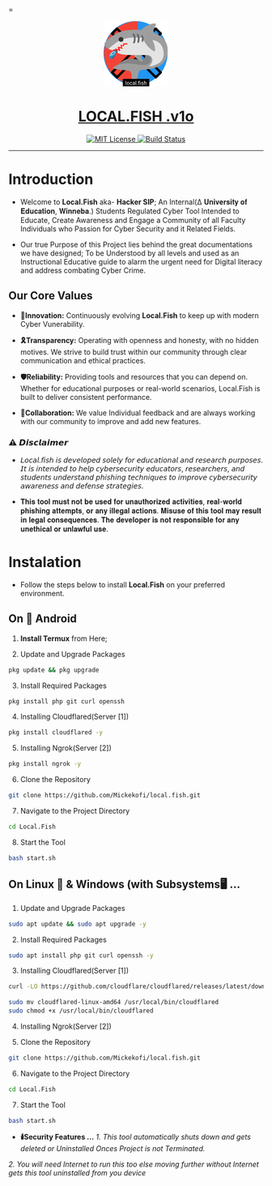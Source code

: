 =<p align="center">
  <a href="https://github.com/Mickekofi/local.fish/404.md">
    <img src="https://github.com/Mickekofi/local.fish/blob/master/flogo.png" width="130">
  </a>
  <a href = "https://github.com/Mickekofi/local.fish/404.md">
  <h1 align="center"><strong>LOCAL.FISH .v1o</strong></h1>
  </a>
  <p align="center">
    <a href="https://chat.whatsapp.com/Et2oy7QEwHVGzcYkIAimYO">
      <img src="https://img.shields.io/badge/Join-Community-blue.svg" alt="MIT License">
    </a>
    <a href="https://wa.me/233505994829?text=*pigtune_From_Github_User_💬Message_:*%20">
      <img src="https://img.shields.io/badge/Contact-Engineers-red.svg" alt="Build Status">
    </a>
  </p>
</p>

---

# Introduction

- Welcome to **Local.Fish** aka- **Hacker SIP**; An Internal(∆ 𝐔𝐧𝐢𝐯𝐞𝐫𝐬𝐢𝐭𝐲 𝐨𝐟 𝐄𝐝𝐮𝐜𝐚𝐭𝐢𝐨𝐧, 𝐖𝐢𝐧𝐧𝐞𝐛𝐚.) Students Regulated Cyber Tool Intended to Educate, Create Awareness and Engage a Community of all Faculty Individuals who Passion for Cyber Security and it Related Fields. 

- Our true Purpose of this Project lies behind the great documentations we have designed; To be Understood by all levels and used as an Instructional Educative guide to alarm the urgent need for Digital literacy and address combating Cyber Crime.

## Our Core Values

- **🌟Innovation:** Continuously evolving **Local.Fish** to keep up with modern Cyber Vunerability.

- **🎗️Transparency:** Operating with openness and honesty, with no hidden motives. We strive to build trust within our community through clear communication and ethical practices.

- **🛡️Reliability:** Providing tools and resources that you can depend on. Whether for educational purposes or real-world scenarios, Local.Fish is built to deliver consistent performance.

- **🤝Collaboration:** We value Individual feedback and are always working with our community to improve and add new features.
 

### ⚠️ 𝘿𝙞𝙨𝙘𝙡𝙖𝙞𝙢𝙚𝙧

- 𝘓𝘰𝘤𝘢𝘭.𝘧𝘪𝘴𝘩 𝘪𝘴 𝘥𝘦𝘷𝘦𝘭𝘰𝘱𝘦𝘥 𝘴𝘰𝘭𝘦𝘭𝘺 𝘧𝘰𝘳 𝘦𝘥𝘶𝘤𝘢𝘵𝘪𝘰𝘯𝘢𝘭 𝘢𝘯𝘥 𝘳𝘦𝘴𝘦𝘢𝘳𝘤𝘩 𝘱𝘶𝘳𝘱𝘰𝘴𝘦𝘴. 𝘐𝘵 𝘪𝘴 𝘪𝘯𝘵𝘦𝘯𝘥𝘦𝘥 𝘵𝘰 𝘩𝘦𝘭𝘱 𝘤𝘺𝘣𝘦𝘳𝘴𝘦𝘤𝘶𝘳𝘪𝘵𝘺 𝘦𝘥𝘶𝘤𝘢𝘵𝘰𝘳𝘴, 𝘳𝘦𝘴𝘦𝘢𝘳𝘤𝘩𝘦𝘳𝘴, 𝘢𝘯𝘥 𝘴𝘵𝘶𝘥𝘦𝘯𝘵𝘴 𝘶𝘯𝘥𝘦𝘳𝘴𝘵𝘢𝘯𝘥 𝘱𝘩𝘪𝘴𝘩𝘪𝘯𝘨 𝘵𝘦𝘤𝘩𝘯𝘪𝘲𝘶𝘦𝘴 𝘵𝘰 𝘪𝘮𝘱𝘳𝘰𝘷𝘦 𝘤𝘺𝘣𝘦𝘳𝘴𝘦𝘤𝘶𝘳𝘪𝘵𝘺 𝘢𝘸𝘢𝘳𝘦𝘯𝘦𝘴𝘴 𝘢𝘯𝘥 𝘥𝘦𝘧𝘦𝘯𝘴𝘦 𝘴𝘵𝘳𝘢𝘵𝘦𝘨𝘪𝘦𝘴.

- 𝐓𝐡𝐢𝐬 𝐭𝐨𝐨𝐥 𝐦𝐮𝐬𝐭 𝐧𝐨𝐭 𝐛𝐞 𝐮𝐬𝐞𝐝 𝐟𝐨𝐫 𝐮𝐧𝐚𝐮𝐭𝐡𝐨𝐫𝐢𝐳𝐞𝐝 𝐚𝐜𝐭𝐢𝐯𝐢𝐭𝐢𝐞𝐬, 𝐫𝐞𝐚𝐥-𝐰𝐨𝐫𝐥𝐝 𝐩𝐡𝐢𝐬𝐡𝐢𝐧𝐠 𝐚𝐭𝐭𝐞𝐦𝐩𝐭𝐬, 𝐨𝐫 𝐚𝐧𝐲 𝐢𝐥𝐥𝐞𝐠𝐚𝐥 𝐚𝐜𝐭𝐢𝐨𝐧𝐬. 𝐌𝐢𝐬𝐮𝐬𝐞 𝐨𝐟 𝐭𝐡𝐢𝐬 𝐭𝐨𝐨𝐥 𝐦𝐚𝐲 𝐫𝐞𝐬𝐮𝐥𝐭 𝐢𝐧 𝐥𝐞𝐠𝐚𝐥 𝐜𝐨𝐧𝐬𝐞𝐪𝐮𝐞𝐧𝐜𝐞𝐬. 𝐓𝐡𝐞 𝐝𝐞𝐯𝐞𝐥𝐨𝐩𝐞𝐫 𝐢𝐬 𝐧𝐨𝐭 𝐫𝐞𝐬𝐩𝐨𝐧𝐬𝐢𝐛𝐥𝐞 𝐟𝐨𝐫 𝐚𝐧𝐲 𝐮𝐧𝐞𝐭𝐡𝐢𝐜𝐚𝐥 𝐨𝐫 𝐮𝐧𝐥𝐚𝐰𝐟𝐮𝐥 𝐮𝐬𝐞.

# Instalation

- Follow the steps below to install **Local.Fish** on your preferred environment.

## On 📱 Android

1) **Install Termux** from Here;

2) Update and Upgrade Packages

```sh
pkg update && pkg upgrade

```

3) Install Required Packages

```sh
pkg install php git curl openssh

```

4) Installing Cloudflared(Server [1])

```sh
pkg install cloudflared -y
```

5) Installing Ngrok(Server [2])

```sh
pkg install ngrok -y
```

6) Clone the Repository

```sh
git clone https://github.com/Mickekofi/local.fish.git
```

7) Navigate to the Project Directory

```sh
cd Local.Fish
```

8) Start the Tool

```sh
bash start.sh
```

## On Linux 🐧 & Windows (with Subsystems🖥️ ...

1) Update and Upgrade Packages

```sh
sudo apt update && sudo apt upgrade -y
```

2) Install Required Packages

```sh
sudo apt install php git curl openssh -y
```

3) Installing Cloudflared(Server [1])

```sh
curl -LO https://github.com/cloudflare/cloudflared/releases/latest/download/cloudflared-linux-amd64
```

```sh
sudo mv cloudflared-linux-amd64 /usr/local/bin/cloudflared
sudo chmod +x /usr/local/bin/cloudflared
```

4) Installing Ngrok(Server [2])

 

5) Clone the Repository

```sh
git clone https://github.com/Mickekofi/local.fish.git
```

6) Navigate to the Project Directory

```sh
cd Local.Fish
```

7) Start the Tool

```sh
bash start.sh
```

- **🕯️Security Features ...**
*1. This tool automatically shuts down and gets deleted or Uninstalled Onces Project is not Terminated.*

*2. You will need Internet to run this too else moving further without Internet gets this tool uninstalled from you device*
